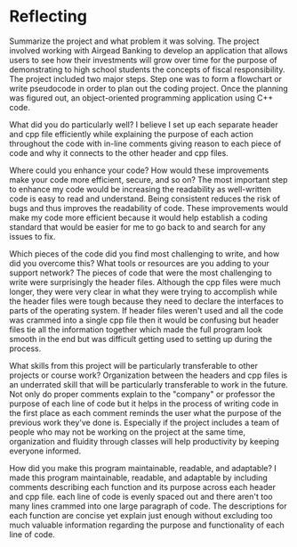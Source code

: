 # Reflecting

Summarize the project and what problem it was solving.
The project involved working with Airgead Banking to develop an application that allows users to see how their investments will grow over time for the purpose of demonstrating to high school students the concepts of fiscal responsibility. The project included two major steps. Step one was to form a flowchart or write pseudocode in order to plan out the coding project. Once the planning was figured out, an object-oriented programming application using C++ code. 

What did you do particularly well?
I believe I set up each separate header and cpp file efficiently while explaining the purpose of each action throughout the code with in-line comments giving reason to each piece of code and why it connects to the other header and cpp files. 

Where could you enhance your code? How would these improvements make your code more efficient, secure, and so on?
The most important step to enhance my code would be increasing the readability as well-written code is easy to read and understand. Being consistent reduces the risk of bugs and thus improves the readability of code. These improvements would make my code more efficient because it would help establish a coding standard that would be easier for me to go back to and search for any issues to fix. 

Which pieces of the code did you find most challenging to write, and how did you overcome this? What tools or resources are you adding to your support network?
The pieces of code that were the most challenging to write were surprisingly the header files. Although the cpp files were much longer, they were very clear in what they were trying to accomplish while the header files were tough because they need to declare the interfaces to parts of the operating system. If header files weren't used and all the code was crammed into a single cpp file then it would be confusing but header files tie all the information together which made the full program look smooth in the end but was difficult getting used to setting up during the process. 

What skills from this project will be particularly transferable to other projects or course work?
Organization between the headers and cpp files is an underrated skill that will be particularly transferable to work in the future. Not only do proper comments explain to the "company" or professor the purpose of each line of code but it helps in the process of writing code in the first place as each comment reminds the user what the purpose of the previous work they've done is. Especially if the project includes a team of people who may not be working on the project at the same time, organization and fluidity through classes will help productivity by keeping everyone informed. 

How did you make this program maintainable, readable, and adaptable?
I made this program maintainable, readable, and adaptable by including comments describing each function and its purpose across each header and cpp file. each line of code is evenly spaced out and there aren't too many lines crammed into one large paragraph of code. The descriptions for each function are concise yet explain just enough without excluding too much valuable information regarding the purpose and functionality of each line of code. 
